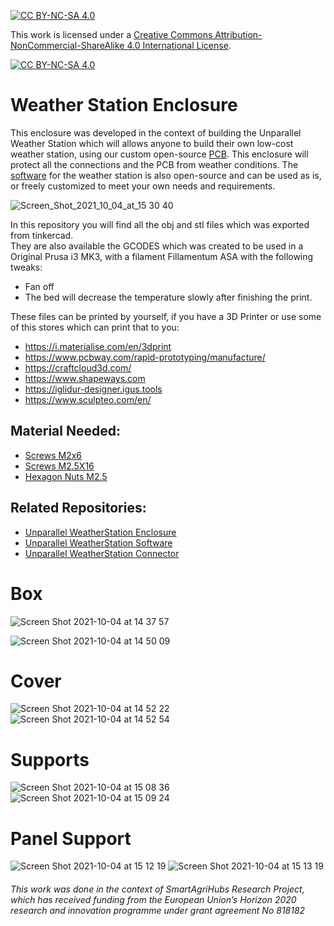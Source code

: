 [![CC BY-NC-SA 4.0][cc-by-nc-sa-shield]][cc-by-nc-sa]

This work is licensed under a
[Creative Commons Attribution-NonCommercial-ShareAlike 4.0 International License][cc-by-nc-sa].

[![CC BY-NC-SA 4.0][cc-by-nc-sa-image]][cc-by-nc-sa]

[cc-by-nc-sa]: http://creativecommons.org/licenses/by-nc-sa/4.0/
[cc-by-nc-sa-image]: https://licensebuttons.net/l/by-nc-sa/4.0/88x31.png
[cc-by-nc-sa-shield]: https://img.shields.io/badge/License-CC%20BY--NC--SA%204.0-lightgrey.svg

# Weather Station Enclosure
This enclosure was developed in the context of building the Unparallel Weather Station which will allows anyone to build their own low-cost weather station, using our custom open-source [PCB](https://github.com/unparallel-innovation/WeatherStation-PCB). This enclosure will protect all the connections and the PCB from weather conditions.
The [software](https://github.com/unparallel-innovation/WeatherStation-Software) for the weather station is also open-source and can be used as is, or freely customized to meet your own needs and requirements.

![Screen_Shot_2021_10_04_at_15 30 40](https://user-images.githubusercontent.com/26066095/138713219-c90ea93e-5307-4b6b-b340-df82bbf6a2a4.png)


In this repository you will find all the obj and stl files which was  exported from tinkercad.<br>
They are also available the GCODES which was created to be used in a Original Prusa i3 MK3, with a filament Fillamentum ASA with the following tweaks: <br>
- Fan off
- The bed will decrease the temperature slowly after finishing the print.

These files can be printed by yourself, if you have a 3D Printer or use some of this stores which can print that to you:
- https://i.materialise.com/en/3dprint
- https://www.pcbway.com/rapid-prototyping/manufacture/
- https://craftcloud3d.com/ 
- https://www.shapeways.com
- https://iglidur-designer.igus.tools
- https://www.sculpteo.com/en/

## Material Needed:
* [Screws M2x6](https://www.tme.eu/pt/details/b2x6_bn20039/cavilhas/bossard/3183884/)
* [Screws M2.5X16](https://www.tme.eu/pt/details/m2.5x16_d912-a4/cavilhas/kraftberg/)
* [Hexagon Nuts M2.5](https://www.tme.eu/pt/en/details/b2.5_bn629/nuts/bossard/1348426/)


## Related Repositories:
*	[Unparallel WeatherStation Enclosure](https://github.com/unparallel-innovation/WeatherStation-Enclosure)
*	[Unparallel WeatherStation Software](https://github.com/unparallel-innovation/WeatherStation-Software)
*	[Unparallel WeatherStation Connector](https://github.com/unparallel-innovation/WeatherStation-Connector)

# Box <br>
![Screen Shot 2021-10-04 at 14 37 57](https://user-images.githubusercontent.com/26066095/135861371-4b33798e-c13c-4b3e-a073-05eb0cf9e297.png)

![Screen Shot 2021-10-04 at 14 50 09](https://user-images.githubusercontent.com/26066095/135863256-3f0c2798-9674-4cac-936c-091c9646927c.png)

# Cover
![Screen Shot 2021-10-04 at 14 52 22](https://user-images.githubusercontent.com/26066095/135863587-1ac4f1ed-bb31-4e4b-985d-14917cd4e857.png)
![Screen Shot 2021-10-04 at 14 52 54](https://user-images.githubusercontent.com/26066095/135863695-c75a7d51-c73e-4864-b770-4e465dad76c8.png)

# Supports
![Screen Shot 2021-10-04 at 15 08 36](https://user-images.githubusercontent.com/26066095/135866191-9ff66586-4e1c-4d89-99c2-119e5bfd836a.png)
![Screen Shot 2021-10-04 at 15 09 24](https://user-images.githubusercontent.com/26066095/135866306-be8ee5a4-716f-44e3-a514-b978f83a1e04.png)

# Panel Support 
![Screen Shot 2021-10-04 at 15 12 19](https://user-images.githubusercontent.com/26066095/135866798-eaec5687-180b-4704-9a04-91e3fd433735.png)
![Screen Shot 2021-10-04 at 15 13 19](https://user-images.githubusercontent.com/26066095/135866984-91180aa9-8383-44cf-815e-2943200998aa.png)

###### This work was done in the context of SmartAgriHubs Research Project, which has received funding from the European Union’s Horizon 2020 research and innovation programme under grant agreement No 818182
